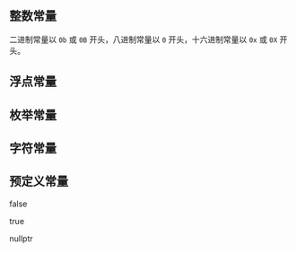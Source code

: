 ## 整数常量

二进制常量以 `0b` 或 `0B` 开头，八进制常量以 `0` 开头，十六进制常量以 `0x` 或 `0X` 开头。

## 浮点常量

## 枚举常量

## 字符常量

## 预定义常量

false

true

nullptr